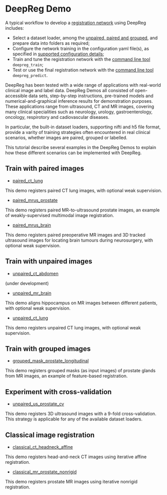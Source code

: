 # DeepReg Demo

A typical workflow to develop a [registration network](tutorial_registration.md) using
DeepReg includes:

- Select a dataset loader, among the [unpaired, paired and grouped](doc_data_loader.md),
  and prepare data into folders as required;
- Configure the network training in the configuration yaml file(s), as specified in
  [supported configuration details](doc_configuration.md);
- Train and tune the registration network with the [command line tool](doc_command.md)
  `deepreg_train`;
- Test or use the final registration network with the
  [command line tool](doc_command.md) `deepreg_predict`.

DeepReg has been tested with a wide range of applications with real-world clinical image
and label data. DeepReg Demos all consisted of open-accessible data sets, step-by-step
instructions, pre-trained models and numerical-and-graphical inference results for
demonstration purposes. These applications range from ultrasound, CT and MR images,
covering many clinical specialities such as neurology, urology, gastroenterology,
oncology, respirotory and cadiovascular diseases.

In particular, the built-in dataset loaders, supporting nifti and h5 file format,
provide a varity of training strategies often encountered in real clinical scenarios,
whether images are paired, grouped or labelled.

This tutorial describe several examples in the DeepReg Demos to explain how these
different scenarios can be implemented with DeepReg.

## Train with paired images

- [paired_ct_lung](https://github.com/DeepRegNet/DeepReg/tree/master/demos/paired_ct_lung)

This demo registers paired CT lung images, with optional weak supervision.

- [paired_mrus_prostate](https://github.com/DeepRegNet/DeepReg/tree/master/demos/paired_mrus_prostate)

This demo registers paired MR-to-ultrasound prostate images, an example of
weakly-supervised multimodal image registration.

- [paired_mrus_brain](https://github.com/DeepRegNet/DeepReg/tree/master/demos/paired_mrus_brain)

This demo registers paired preoperative MR images and 3D tracked ultrasound images for
locating brain tumours during neurosurgery, with optional weak supervision.

## Train with unpaired images

- [unpaired_ct_abdomen](https://github.com/DeepRegNet/DeepReg/tree/master/demos/unpaired_ct_abdomen)

(under development)

- [unpaired_mr_brain](https://github.com/DeepRegNet/DeepReg/tree/master/demos/unpaired_mr_brain)

This demo aligns hippocampus on MR images between different patients, with optional weak
supervision.

- [unpaired_ct_lung](https://github.com/DeepRegNet/DeepReg/tree/master/demos/unpaired_ct_lung)

This demo registers unpaired CT lung images, with optional weak supervision.

## Train with grouped images

- [grouped_mask_prostate_longitudinal](https://github.com/DeepRegNet/DeepReg/tree/master/demos/grouped_mask_prostate_longitudinal)

This demo registers grouped masks (as input images) of prostate glands from MR images,
an example of feature-based registration.

## Experiment with cross-validation

- [unpaired_us_prostate_cv](https://github.com/DeepRegNet/DeepReg/tree/master/demos/unpaired_us_prostate_cv)

This demo registers 3D ultrasound images with a 9-fold cross-validation. This strategy
is applicable for any of the available dataset loaders.

## Classical image registration

- [classical_ct_headneck_affine](https://github.com/DeepRegNet/DeepReg/tree/master/demos/classical_ct_headneck_affine)

This demo registers head-and-neck CT images using iterative affine registration.

- [classical_mr_prostate_nonrigid](https://github.com/DeepRegNet/DeepReg/tree/master/demos/classical_mr_prostate_nonrigid)

This demo registers prostate MR images using iterative nonrigid registration.
